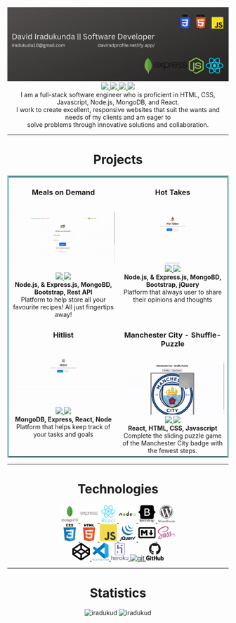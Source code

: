 <!-- profile banner -->
<img src="assests\imgs\profile_header.jpg">

<!-- socials -->
<div align="center">
  <!-- link to personal website -->
  <a href="https://daviradprofile.netlify.app" target="_blank">
    <img src="https://img.shields.io/static/v1?label=|&message=WEBSITE&color=23555f&style=plastic&logo=wordpress&logo-color=white">
  </a>
  <!-- link to linkedin profile-->
  <a href="https://www.linkedin.com/in/david-iradukunda-6b5745231" target="_blank">
    <img src="https://img.shields.io/static/v1?label=|&message=LINKED-IN&color=cdf998&style=plastic&logo=linkedin&logo-color=white">
  </a>
  <!-- link to twitter account -->
  <a href="https://twitter.com/code_iradukunda" target="_blank">
    <img src="https://img.shields.io/static/v1?label=|&message=TWITTER&color=23555f&style=plastic&logo=twitter&logo-color=white">
  </a>
  <!-- link to resume copy -->
  <a href="https://daviradprofile.netlify.app/assets/resume/DavidIradukunda-Resume.pdf" target="_blank">
      <img src="https://img.shields.io/static/v1?label=|&message=RESUME&color=cdf998&style=plastic&logo=about.me&logo-color=white">
  </a>
</div>

<!-- quick bio -->
<div align="center">
  I am a full-stack software engineer who is proficient in HTML, CSS, Javascript, Node.js, MongoDB, and React. 
  <br/> 
  I work to create excellent, responsive websites that suit the wants and needs of my clients and am eager to 
  <br/> 
  solve problems through innovative solutions and collaboration.
</div>

---
    
<!-- table heading -->
<h1 align="center">Projects</h1>
<!-- table container -->
<table bordercolor="#66b2b2">
  <tbody>
    <!-- first row -->
    <tr>
      <!-- first column -->
      <td width="50%" valign="top">
        <!-- project name -->
        <h3 align="center">Meals on Demand</h3>
        <br/>
        <!-- link to project -->
        <div target="_blank" href="https://meals-on-demand.onrender.com">
            <!-- video demo -->
            <img src="assests\imgs\mod_demo.gif" width="100%" alt="Meal on Demand website demo">
        </div>
        <br/>
        <!-- text container for link -->
        <div align="center">
          <!-- link to github repo -->
          <a href="https://github.com/iradukud/Meals-on-Demand.git" target="_blank">
            <img src="https://img.shields.io/static/v1?label=|&message=REPO&color=23555f&style=plastic&logo=github&logo-color=white">
          </a>  
          <!-- link to website -->
          <a href="https://meals-on-demand.onrender.com" target="_blank">
            <img src="https://img.shields.io/static/v1?label=|&message=WEBSITE&color=cdf998&style=plastic&logo=wordpress&logo-color=white">
          </a>
        </div>
        <!-- text container for description -->
        <div align="center">
          <strong>Node.js, & Express.js, MongoBD, Bootstrap, Rest API </strong>
          <br/>
          Platform to help store all your favourite recipes! All just fingertips away!
        </div>
      </td>
      <!-- second column -->
      <td width="50%" valign="top">
        <!-- project name -->
        <h3 align="center">Hot Takes</h3>
        <br/>
        <!-- link to project -->
        <a target="_blank" href="https://hot-takes-d3el.onrender.com">
          <!-- video demo -->
          <img src="assests\imgs\ht_demo.gif" width="100%"  alt="Hot Takes website demo">
        </a>
        <br/>
        <!-- link to website -->
        <div align="center">
          <!-- link to github repo -->
          <a href="https://github.com/iradukud/Hot-Takes" target="_blank">
            <img src="https://img.shields.io/static/v1?label=|&message=REPO&color=23555f&style=plastic&logo=github&logo-color=white">
          </a>
          <!-- link to website -->
          <a href="https://hot-takes-d3el.onrender.com" target="_blank">
            <img src="https://img.shields.io/static/v1?label=|&message=WEBSITE&color=cdf998&style=plastic&logo=wordpress&logo-color=white">
          </a>
        </div>
        <!-- text container for description -->
        <div align="center">
          <strong>Node.js, & Express.js, MongoBD, Bootstrap, jQuery</strong>
          <br/>
          Platform that always user to share their opinions and thoughts
        </div>
    </td>
  </tr>
  <!-- second row -->
  <tr>
    <!-- first column -->
    <td width="50%" valign="top">
      <!-- project name -->
      <h3 align="center">Hitlist</h3>
      <br/>
      <!-- link to project -->
      <a target="_blank" href="https://hitlist-7ngm.onrender.com">
        <!-- video demo -->
        <img src="assests\imgs\hitlist_demo.gif" width="100%"  alt="Hitlist website demo">
      </a>
      <br/>
      <!-- link to website -->
      <div align="center">
        <!-- link to github repo -->
        <a href="https://github.com/iradukud/hitlist" target="_blank">
            <img src="https://img.shields.io/static/v1?label=|&message=REPO&color=23555f&style=plastic&logo=github&logo-color=white">
        </a>
        <!-- link to website -->
        <a href="https://hitlist-7ngm.onrender.com" target="_blank">
          <img src="https://img.shields.io/static/v1?label=|&message=WEBSITE&color=cdf998&style=plastic&logo=wordpress&logo-color=white">
        </a>
      </div>
      <!-- text container for description -->
      <div align="center">
        <strong>MongoDB, Express, React, Node</strong>
        <br/>
        Platform that helps keep track of your tasks and goals
      </div>
    </td>
    <!-- second column -->
    <td width="50%" valign="top">
      <!-- project name -->
      <h3 align="center">Manchester City - Shuffle-Puzzle</h3>
      <br/>
      <!-- link to project -->
      <a target="_blank" href="https://manchester-city-shuffle-puzzle.onrender.com">
        <!-- video demo -->
        <img src="assests\imgs\mci_puzzle_demo.gif" width="100%"  alt="Man city shuffle puzzle demo">
      </a>
      <br/>
      <!-- link to website -->
      <div align="center">
        <!-- link to github repo -->
        <a href="https://github.com/iradukud/Shuffle-Puzzle" target="_blank">
            <img src="https://img.shields.io/static/v1?label=|&message=REPO&color=23555f&style=plastic&logo=github&logo-color=white">
        </a>
        <!-- link to website -->
        <a href="https://manchester-city-shuffle-puzzle.onrender.com" target="_blank">
          <img src="https://img.shields.io/static/v1?label=|&message=WEBSITE&color=cdf998&style=plastic&logo=wordpress&logo-color=white">
        </a>
      </div>
      <!-- text container for description -->
      <div align="center">
        <strong>React, HTML, CSS, Javascript</strong>
        <br/>
        Complete the sliding puzzle game of the Manchester City badge with the fewest steps. 
      </div>
    </td>
  </tbody>
</table>

---

<h1 align="center">Technologies</h1>
<div align="center"> 
  <!-- mongodb icon -->
  <a href="https://www.mongodb.com/" target="_blank" rel="noreferrer"> 
    <img src="https://raw.githubusercontent.com/devicons/devicon/master/icons/mongodb/mongodb-original-wordmark.svg" alt="mongodb" width="40" height="40"/>
  </a> 
  <!-- express icon -->
  <a href="https://expressjs.com" target="_blank" rel="noreferrer"> 
    <img src="https://raw.githubusercontent.com/devicons/devicon/master/icons/express/express-original-wordmark.svg" alt="express" width="40" height="40"/> 
  </a> 
  <!-- react icon -->
  <a href="https://reactjs.org/" target="_blank" rel="noreferrer"> 
    <img src="https://raw.githubusercontent.com/devicons/devicon/master/icons/react/react-original-wordmark.svg" alt="react" width="40" height="40"/> 
  </a> 
  <!-- nodejs icon -->
  <a href="https://nodejs.org" target="_blank" rel="noreferrer"> 
    <img src="https://raw.githubusercontent.com/devicons/devicon/master/icons/nodejs/nodejs-original-wordmark.svg" alt="nodejs" width="40" height="40"/> 
  </a> 
  <!-- bootstrap icon -->
  <a href="https://getbootstrap.com" target="_blank" rel="noreferrer"> 
    <img src="https://raw.githubusercontent.com/devicons/devicon/master/icons/bootstrap/bootstrap-plain-wordmark.svg" alt="bootstrap" width="40" height="40"/> 
  </a>
    <!-- wordpress icon -->
  <a href="https://wordpress.com/" target="_blank" rel="noreferrer">
    <img src="https://raw.githubusercontent.com/devicons/devicon/master/icons/wordpress/wordpress-plain-wordmark.svg" alt="wordpress" width="40" height="40">
  </a> 
  <br/>
  <!-- css icon -->
  <a href="https://www.w3schools.com/css/" target="_blank" rel="noreferrer"> 
    <img src="https://raw.githubusercontent.com/devicons/devicon/master/icons/css3/css3-original-wordmark.svg" alt="css3" width="40" height="40"/> 
  </a> 
  <!-- html icon -->
  <a href="https://www.w3.org/html/" target="_blank" rel="noreferrer"> 
    <img src="https://raw.githubusercontent.com/devicons/devicon/master/icons/html5/html5-original-wordmark.svg" alt="html5" width="40" height="40"/> 
  </a> 
  <!-- javascript icon -->
  <a href="https://developer.mozilla.org/en-US/docs/Web/JavaScript" target="_blank" rel="noreferrer"> 
    <img src="https://raw.githubusercontent.com/devicons/devicon/master/icons/javascript/javascript-original.svg" alt="javascript" width="40" height="40"/>
  </a>  
  <!-- jquery icon -->
  <a href="https://jquery.com/" target="_blank" rel="noreferrer">
    <img src="https://raw.githubusercontent.com/devicons/devicon/master/icons/jquery/jquery-original-wordmark.svg" alt="jQuery" width="40" height="40">
  </a>
  <!-- markdown icon -->
  <a href="https://daringfireball.net/projects/markdown/syntax" target="_blank" rel="noreferrer">
    <img src="https://raw.githubusercontent.com/devicons/devicon/master/icons/markdown/markdown-original.svg" alt="markdown" width="40" height="40">
  </a>
   <!-- sass icon -->
  <a href="https://code.visualstudio.com/" target="_blank" rel="noreferrer">
    <img src="https://raw.githubusercontent.com/devicons/devicon/master/icons/sass/sass-original.svg" alt="sass" width="40" height="40">
  </a>
  <br/>
  <!-- codepen icon -->
  <a href="https://codepen.io/" target="_blank" rel="noreferrer">
    <img src="https://raw.githubusercontent.com/devicons/devicon/master/icons/codepen/codepen-plain.svg" alt="codepen" width="40" height="40">
  </a>
  <!-- vscode icon -->
  <a href="https://code.visualstudio.com/" target="_blank" rel="noreferrer">
    <img src="https://raw.githubusercontent.com/devicons/devicon/master/icons/vscode/vscode-original-wordmark.svg" alt="vscode" width="40" height="40">
  </a>
  <!-- heroku icon -->
  <a href="https://id.heroku.com/" target="_blank" rel="noreferrer">
    <img src="https://raw.githubusercontent.com/devicons/devicon/master/icons/heroku/heroku-original-wordmark.svg" alt="heroku" width="40" height="40">
  </a>
  <!-- git icon -->
  <a href="https://git-scm.com/" target="_blank" rel="noreferrer"> 
    <img src="https://www.vectorlogo.zone/logos/git-scm/git-scm-icon.svg" alt="git" width="40" height="40"/> 
  </a> 
  <!-- github icon -->
  <a href="https://github.com/" target="_blank" rel="noreferrer">
    <img src="https://raw.githubusercontent.com/devicons/devicon/master/icons/github/github-original-wordmark.svg" alt="github" width="40" height="40">
  </a>  
</div>

---

<h1 align="center">Statistics</h1>
<div align="center">
  <!-- streak stats -->
  <img src="https://github-readme-streak-stats.herokuapp.com/?user=iradukud&" alt="iradukud">
  <!-- top skills -->
  <img src="https://github-readme-stats.vercel.app/api/top-langs?username=iradukud&show_icons=true&locale=en&layout=compact" alt="iradukud">
</div>
